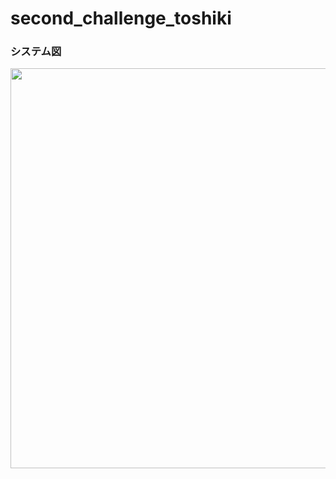 # second_challenge_toshiki
### システム図
<p align="center">
  <img src="https://user-images.githubusercontent.com/82020865/185887565-88dfc5b7-7565-4ee6-8772-57bcd4fb5454.png" width="640px"/>
</p>
